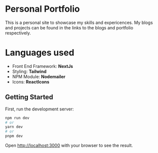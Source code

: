 # Personal Portfolio

This is a personal site to showcase my skills and expericences. My blogs and projects can be found in the links to the blogs and portfolio respectively.

# Languages used

- Front End Framework: **NextJs**
- Styling: **Tailwind**
- NPM Module: **Nodemailer**
- Icons: **ReactIcons**

## Getting Started

First, run the development server:

```bash
npm run dev
# or
yarn dev
# or
pnpm dev
```

Open [http://localhost:3000](http://localhost:3000) with your browser to see the result.
